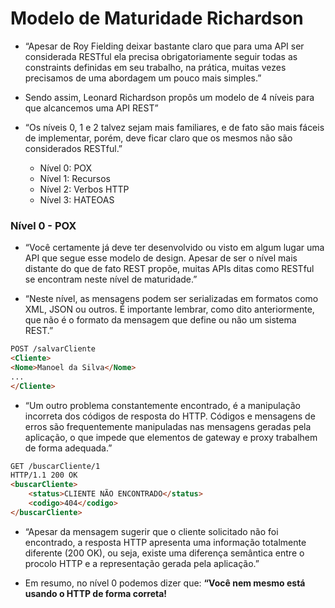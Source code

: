 # Modelo de Maturidade Richardson

- “Apesar de Roy Fielding deixar bastante claro que para uma API ser considerada RESTful ela precisa obrigatoriamente seguir todas as constraints definidas em seu trabalho, na prática, muitas vezes precisamos de uma abordagem um pouco mais simples.”

- Sendo assim, Leonard Richardson propôs um modelo de 4 níveis para que alcancemos uma API REST”

- “Os níveis 0, 1 e 2 talvez sejam mais familiares, e de fato são mais fáceis de implementar, porém, deve ficar claro que os mesmos não são considerados RESTful.”

    - Nível 0: POX
    - Nível 1: Recursos
    - Nível 2: Verbos HTTP
    - Nível 3: HATEOAS

### Nível 0 - POX

- “Você certamente já deve ter desenvolvido ou visto em algum lugar uma API que segue esse modelo de design. Apesar de ser o nível mais distante do que de fato REST propõe, muitas APIs ditas como RESTful se encontram neste nível de maturidade.”

- “Neste nível, as mensagens podem ser serializadas em formatos como XML, JSON ou outros. É importante lembrar, como dito anteriormente, que não é o formato da mensagem que define ou não um sistema REST.”

```HTML
POST /salvarCliente
<Cliente>
<Nome>Manoel da Silva</Nome>
...
</Cliente>
```

- “Um outro problema constantemente encontrado, é a manipulação incorreta dos códigos de resposta do HTTP. Códigos e mensagens de erros são frequentemente manipuladas nas mensagens geradas pela aplicação, o que impede que elementos de gateway e proxy trabalhem de forma adequada.”

```HTML
GET /buscarCliente/1
HTTP/1.1 200 OK
<buscarCliente>
    <status>CLIENTE NÃO ENCONTRADO</status>
    <codigo>404</codigo>
</buscarCliente>
```

- “Apesar da mensagem sugerir que o cliente solicitado não foi encontrado, a resposta HTTP apresenta uma informação totalmente diferente (200 OK), ou seja, existe uma diferença semântica entre o procolo HTTP e a representação gerada pela aplicação.”

- Em resumo, no nível 0 podemos dizer que: __“Você nem mesmo está usando o HTTP de forma correta!__